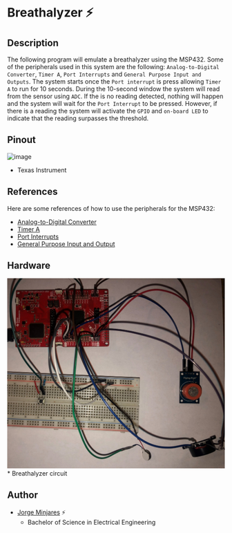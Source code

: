 # **Breathalyzer :zap:**

## **Description**
The following program will emulate a breathalyzer using the MSP432. Some of the peripherals used in this system are the following: `Analog-to-Digital Converter`, `Timer A`, `Port Interrupts` and `General Purpose Input and Outputs`. The system starts once the `Port interrupt` is press allowing `Timer A` to run for 10 seconds. During the 10-second window the system will read from the sensor using `ADC`. If the is no reading detected, nothing will happen and the system will wait for the `Port Interrupt` to be pressed. However, if there is a reading the system will activate the `GPIO` and `on-board LED` to indicate that the reading surpasses the threshold. 

## **Pinout**
![image](https://user-images.githubusercontent.com/60948298/146273491-d2079ae0-385a-4f9a-ac03-24f95911efea.png)
- Texas Instrument
## **References**
Here are some references of how to use the peripherals for the MSP432:  
* [Analog-to-Digital Converter](https://github.com/jminjares4/MSP432-Example-Codes/tree/main/Analog%20to%20Digital%20Converter%20(ADC))
* [Timer A](https://github.com/jminjares4/MSP432-Example-Codes/tree/main/TimerA)
* [Port Interrupts](https://github.com/jminjares4/MSP432-Example-Codes/tree/main/Port%20Interrupts)
* [General Purpose Input and Output](https://github.com/jminjares4/MSP432-Example-Codes/tree/main/General%20Purpose%20Input%20and%20Output%20(GPIO))
## **Hardware**

<img src="image/breathalyzer.jpg"> <br>
    * Breathalyzer circuit

## **Author** 
- [Jorge Minjares](https://github.com/JorgeMinjares) :zap:
    - Bachelor of Science in Electrical Engineering